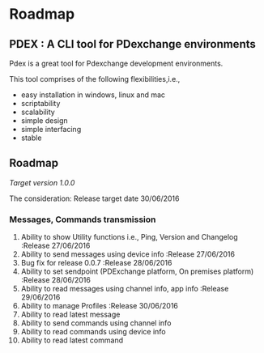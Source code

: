 # Roadmap

## PDEX : A CLI tool for PDexchange environments

Pdex is a great tool for Pdexchange development environments.

This tool comprises of the following flexibilities,i.e.,

- easy installation in windows, linux and mac
- scriptability
- scalability
- simple design
- simple interfacing
- stable

## Roadmap

*Target version 1.0.0*

The consideration: Release target date 30/06/2016

### Messages, Commands transmission

1. Ability to show Utility functions i.e., Ping, Version and Changelog  :Release 27/06/2016
1. Ability to send messages using device info                           :Release 27/06/2016
1. Bug fix for release 0.0.7                                            :Release 28/06/2016
1. Ability to set sendpoint (PDExchange platform, On premises platform) :Release 28/06/2016
1. Ability to read messages using channel info, app info                :Release 29/06/2016
1. Ability to manage Profiles                                           :Release 30/06/2016
1. Ability to read latest message
1. Ability to send commands using channel info
1. Ability to read commands using device info
1. Ability to read latest command
